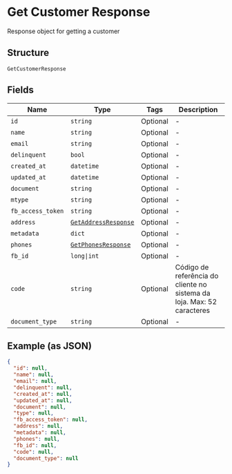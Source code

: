 
# Get Customer Response

Response object for getting a customer

## Structure

`GetCustomerResponse`

## Fields

| Name | Type | Tags | Description |
|  --- | --- | --- | --- |
| `id` | `string` | Optional | - |
| `name` | `string` | Optional | - |
| `email` | `string` | Optional | - |
| `delinquent` | `bool` | Optional | - |
| `created_at` | `datetime` | Optional | - |
| `updated_at` | `datetime` | Optional | - |
| `document` | `string` | Optional | - |
| `mtype` | `string` | Optional | - |
| `fb_access_token` | `string` | Optional | - |
| `address` | [`GetAddressResponse`](../../doc/models/get-address-response.md) | Optional | - |
| `metadata` | `dict` | Optional | - |
| `phones` | [`GetPhonesResponse`](../../doc/models/get-phones-response.md) | Optional | - |
| `fb_id` | `long\|int` | Optional | - |
| `code` | `string` | Optional | Código de referência do cliente no sistema da loja. Max: 52 caracteres |
| `document_type` | `string` | Optional | - |

## Example (as JSON)

```json
{
  "id": null,
  "name": null,
  "email": null,
  "delinquent": null,
  "created_at": null,
  "updated_at": null,
  "document": null,
  "type": null,
  "fb_access_token": null,
  "address": null,
  "metadata": null,
  "phones": null,
  "fb_id": null,
  "code": null,
  "document_type": null
}
```


